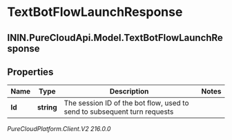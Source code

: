 # TextBotFlowLaunchResponse

## ININ.PureCloudApi.Model.TextBotFlowLaunchResponse

## Properties

|Name | Type | Description | Notes|
|------------ | ------------- | ------------- | -------------|
| **Id** | **string** | The session ID of the bot flow, used to send to subsequent turn requests | |



_PureCloudPlatform.Client.V2 216.0.0_
